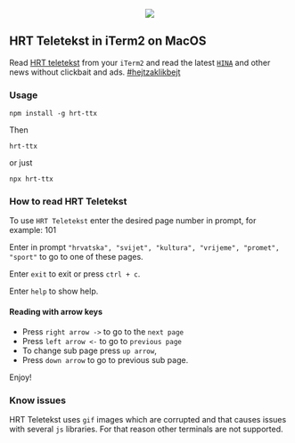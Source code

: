 <p align="center">
  <a href="#">
    <img src="http://teletekst1.hrt.hr/images/100-01.gif" />
  </a>
</p>

## HRT Teletekst in iTerm2 on MacOS 

Read [HRT teletekst](https://teletekst.hrt.hr) from your `iTerm2` and read the latest [`HINA`](https://www.hina.hr) and other news
without clickbait and ads. [#hejtzaklikbejt](https://www.facebook.com/hejtzaklikbejt)

### Usage 
```
npm install -g hrt-ttx
```
Then
```
hrt-ttx
```
or just
```
npx hrt-ttx
```
### How to read HRT Teletekst 

To use `HRT Teletekst` enter the desired page number in prompt, for example: 101

Enter in prompt `"hrvatska", "svijet", "kultura", "vrijeme", "promet", "sport"` to go to one of these pages.

Enter `exit` to exit or press `ctrl + c`.

Enter `help` to show help.

#### Reading with arrow keys

- Press `right arrow ->` to go to the `next page`
- Press `left arrow <-` to go to `previous page`
- To change sub page press `up arrow`, 
- Press `down arrow` to go to previous sub page.

 Enjoy!


### Know issues

HRT Teletekst uses `gif` images which are corrupted and that causes issues with several `js`
libraries. For that reason other terminals are not supported. 
